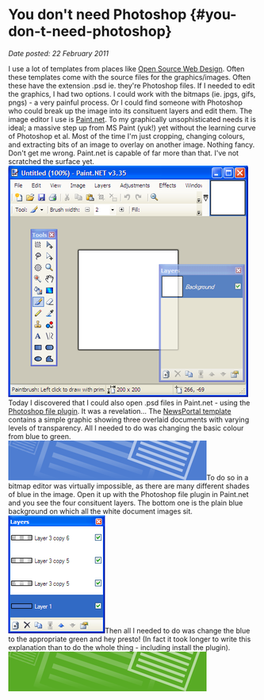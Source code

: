 # You don't need Photoshop {#you-don-t-need-photoshop}

_Date posted: 22 February 2011_

I use a lot of templates from places like [Open Source Web Design](http://www.oswd.org/). Often these templates come with the source files for the graphics/images. Often these have the extension .psd ie. they're Photoshop files. If I needed to edit the graphics, I had two options. I could work with the bitmaps (ie. jpgs, gifs, pngs) - a very painful process. Or I could find someone with Photoshop who could break up the image into its consituent layers and edit them. The image editor I use is [Paint.net](http://www.getpaint.net/). To my graphically unsophisticated needs it is ideal; a massive step up from MS Paint (yuk!) yet without the learning curve of Photoshop et al. Most of the time I'm just cropping, changing colours, and extracting bits of an image to overlay on another image. Nothing fancy. Don't get me wrong. Paint.net is capable of far more than that. I've not scratched the surface yet.![Paint.net screenshot](./exportlc.php_files/paint.net.png)Today I discovered that I could also open .psd files in Paint.net - using the [Photoshop file plugin](http://frankblumenberg.de/doku/doku.php?id=paintnet:psdplugin). It was a revelation... The [NewsPortal template](http://www.designsbydarren.com/web_templates/pic.php?id=13) contains a simple graphic showing three overlaid documents with varying levels of transparency. All I needed to do was changing the basic colour from blue to green.![blue NewsPortal header](./exportlc.php_files/header_bg.gif)To do so in a bitmap editor was virtually impossible, as there are many different shades of blue in the image. Open it up with the Photoshop file plugin in Paint.net and you see the four consituent layers. The bottom one is the plain blue background on which all the white document images sit.![Layers window](./exportlc.php_files/layers.png)Then all I needed to do was change the blue to the appropriate green and hey presto! (In fact it took longer to write this explanation than to do the whole thing - including install the plugin).![Green NewsPortal header](./exportlc.php_files/header_bg_green.gif)